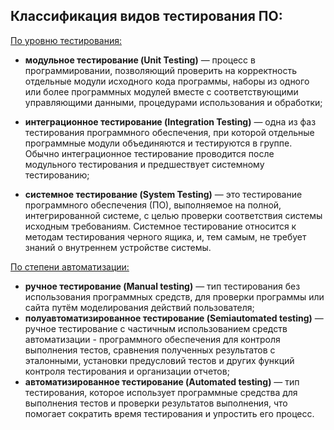 ## **Классификация видов тестирования ПО:**

<u>По уровню тестирования:</u>

- **модульное тестирование (Unit Testing)** — процесс в программировании, позволяющий проверить на корректность отдельные модули исходного кода программы, наборы из одного или более программных модулей вместе с соответствующими управляющими данными, процедурами использования и обработки;

- **интеграционное тестирование (Integration Testing)** — одна из фаз тестирования программного обеспечения, при которой отдельные программные модули объединяются и тестируются в группе. Обычно интеграционное тестирование проводится после модульного тестирования и предшествует системному тестированию;

- **системное тестирование (System Testing)** — это тестирование программного обеспечения (ПО), выполняемое на полной, интегрированной системе, с целью проверки соответствия системы исходным требованиям. Системное тестирование относится к методам тестирования черного ящика, и, тем самым, не требует знаний о внутреннем устройстве системы.

  

<u>По степени автоматизации:</u>

- **ручное тестирование  (Manual testing)** — тип тестирования без использования программных средств, для проверки программы или сайта путём моделирования действий пользователя;
- **полуавтоматизированное тестирование (Semiautomated testing)** —  ручное тестирование с частичным использованием средств автоматизации - программного обеспечения  для контроля выполнения тестов, сравнения полученных результатов с эталонными, установки предусловий тестов и других функций контроля тестирования и организации отчетов;
- **автоматизированнoе тестирование (Automated testing)** — тип тестирования, которое использует программные средства для выполнения тестов и проверки результатов выполнения, что помогает сократить время тестирования и упростить его процесс. 

